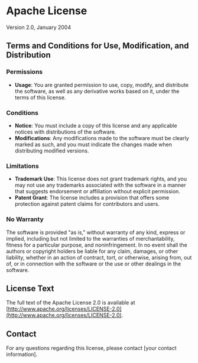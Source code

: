 # Apache License

Version 2.0, January 2004

## Terms and Conditions for Use, Modification, and Distribution

### Permissions

- **Usage**: You are granted permission to use, copy, modify, and distribute the software, as well as any derivative works based on it, under the terms of this license.
  
### Conditions

- **Notice**: You must include a copy of this license and any applicable notices with distributions of the software.
- **Modifications**: Any modifications made to the software must be clearly marked as such, and you must indicate the changes made when distributing modified versions.
  
### Limitations

- **Trademark Use**: This license does not grant trademark rights, and you may not use any trademarks associated with the software in a manner that suggests endorsement or affiliation without explicit permission.
- **Patent Grant**: The license includes a provision that offers some protection against patent claims for contributors and users.

### No Warranty

The software is provided "as is," without warranty of any kind, express or implied, including but not limited to the warranties of merchantability, fitness for a particular purpose, and noninfringement. In no event shall the authors or copyright holders be liable for any claim, damages, or other liability, whether in an action of contract, tort, or otherwise, arising from, out of, or in connection with the software or the use or other dealings in the software.

## License Text

The full text of the Apache License 2.0 is available at [http://www.apache.org/licenses/LICENSE-2.0](http://www.apache.org/licenses/LICENSE-2.0).

## Contact

For any questions regarding this license, please contact [your contact information].


